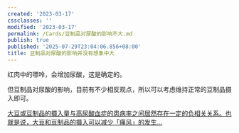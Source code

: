 ```yaml
---
created: '2023-03-17'
cssclasses: ''
modified: '2023-03-17'
permalink: /Cards/豆制品对尿酸的影响不大.md
publish: true
published: '2025-07-29T23:04:06.856+08:00'
title: 豆制品对尿酸的影响并没有想象中大
---
```

红肉中的嘌呤，会增加尿酸，这是确定的。

但豆制品对尿酸的影响，目前有不少相反观点，所以可以考虑维持正常的豆制品摄入即可。

[大豆或豆制品的摄入量与高尿酸血症的患病率之间居然存在一定的负相关关系。也就是说，大豆和豆制品的摄入可以减少「痛风」的发生…](cubox://card?id=ff80808186e447550186e9bca77304e2)